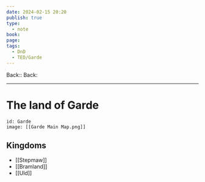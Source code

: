 ```yaml
---
date: 2024-02-15 20:20
publish: true
type:
  - note
book: 
page: 
tags:
  - DnD
  - TED/Garde
---
```


Back:: 
Back: 

---
# The land of Garde

```leaflet
id: Garde
image: [[Garde Main Map.png]]
```

## Kingdoms
- [[Stepmaw]]
- [[Bramland]]
- [[Uld]]